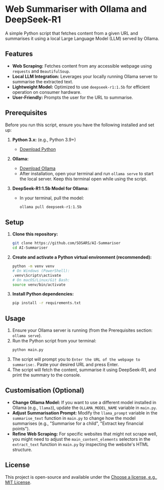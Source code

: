 # Web Summariser with Ollama and DeepSeek-R1

A simple Python script that fetches content from a given URL and summarises it using a local Large Language Model (LLM) served by Ollama.

## Features

* **Web Scraping:** Fetches content from any accessible webpage using `requests` and `BeautifulSoup`.
* **Local LLM Integration:** Leverages your locally running Ollama server to summarise the extracted text.
* **Lightweight Model:** Optimized to use `deepseek-r1:1.5b` for efficient operation on consumer hardware.
* **User-Friendly:** Prompts the user for the URL to summarise.

## Prerequisites

Before you run this script, ensure you have the following installed and set up:

1.  **Python 3.x:** (e.g., Python 3.9+)
    * [Download Python](https://www.python.org/downloads/)

2.  **Ollama:**
    * [Download Ollama](https://ollama.com/download)
    * After installation, open your terminal and run `ollama serve` to start the local server. Keep this terminal open while using the script.

3.  **DeepSeek-R1:1.5b Model for Ollama:**
    * In your terminal, pull the model:
        ```bash
        ollama pull deepseek-r1:1.5b
        ```

## Setup

1.  **Clone this repository:**
    ```bash
    git clone https://github.com/SOSARS/AI-Summariser
    cd AI-Summariser 
    ```

2.  **Create and activate a Python virtual environment (recommended):**
    ```bash
    python -m venv venv
    # On Windows (PowerShell):
    .venv\Scripts\activate
    # On macOS/Linux/Git Bash:
    source venv/bin/activate
    ```

3.  **Install Python dependencies:**
    ```bash
    pip install -r requirements.txt
    ```

## Usage

1.  Ensure your Ollama server is running (from the Prerequisites section: `ollama serve`).
2.  Run the Python script from your terminal:
    ```bash
    python main.py
    ```
3.  The script will prompt you to `Enter the URL of the webpage to summarise:`. Paste your desired URL and press Enter.
4.  The script will fetch the content, summarise it using DeepSeek-R1, and print the summary to the console.

## Customisation (Optional)

* **Change Ollama Model:** If you want to use a different model installed in Ollama (e.g., `llama3`), update the `OLLAMA_MODEL_NAME` variable in `main.py`.
* **Adjust Summarisation Prompt:** Modify the `llama_prompt` variable in the `summarise_text` function in `main.py` to change how the model summarises (e.g., "Summarise for a child", "Extract key financial points").
* **Refine Web Scraping:** For specific websites that might not scrape well, you might need to adjust the `main_content_elements` selectors in the `extract_text` function in `main.py` by inspecting the website's HTML structure.

## License

This project is open-source and available under the [Choose a license, e.g., MIT License](https://opensource.org/licenses/MIT).

